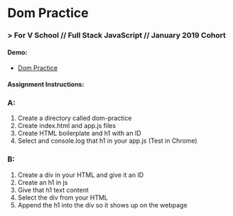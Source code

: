 # Dom Practice
### > For V School // Full Stack JavaScript // January 2019 Cohort

#### Demo:
- <a href="http://htmlpreview.github.com/?https://github.com/yummywakame/V-School-Assignments/blob/master/exercises/week-02/10-dom-practice/index.html" target="_blank">Dom Practice</a>

#### Assignment Instructions: 
### A:
1. Create a directory called dom-practice
2. Create index.html and app.js files
3. Create HTML boilerplate and h1 with an ID
4. Select and console.log that h1 in your app.js 
(Test in Chrome)

### B:
1. Create a div in your HTML and give it an ID
2. Create an h1 in js
3. Give that h1 text content
4. Select the div from your HTML
5. Append the h1 into the div so it shows up on the webpage
